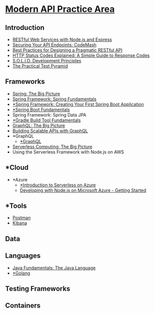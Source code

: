 # [Modern API Practice Area](https://app.pluralsight.com/channels/details/480b82e2-96f8-48ce-85a5-d304fb798aee)

## Introduction

- [RESTful Web Services with Node.js and Express](introduction/restful-web-services-with-nodejs-and-express/)
- [Securing Your API Endpoints: CodeMash](introduction/securing-your-api-endpoints-codemash/)
- [Best Practices for Designing a Pragmatic RESTful API](introduction/best-practices-for-designing-a-pragmatic-restful-api/)
- [HTTP Status Codes Explained: A Simple Guide to Response Codes](introduction/http-status-codes-explained/)
- [S.O.L.I.D. Development Principles](introduction/solid-development-principles/)
- [The Practical Test Pyramid](introduction/the-practical-test-pyramid/)

## Frameworks

- [Spring: The Big Picture](frameworks/spring-the-big-picture/)
- [Spring Framework: Spring Fundamentals](frameworks/spring-framework-spring-fundamentals/)
- [\*Spring Framework: Creating Your First Spring Boot Application](frameworks/spring-framework-creating-your-first-spring-boot-application/)
- [\*Spring Boot Fundamentals](frameworks/spring-boot-fundamentals/)
- Spring Framework: Spring Data JPA
- [\*Gradle Build Tool Fundamentals](frameworks/gradle-build-tool-fundamentals/)
- [GraphQL: The Big Picture](frameworks/graphql-the-big-picture/)
- [Building Scalable APIs with GraphQL](frameworks/building-scalable-apis-with-graphql/)
- \*GraphQL
  - [\*GraphQL](frameworks/graphql/graphql-org-learn/)
- [Serverless Computing: The Big Picture](frameworks/serverless-computing-the-big-picture/)
- Using the Serverless Framework with Node.js on AWS

## \*Cloud

- \*Azure
  - [\*Introduction to Serverless on Azure](cloud/azure/introduction-to-serverless-on-azure/)
  - [Developing with Node.js on Microsoft Azure - Getting Started](cloud/azure/developing-with-nodejs-on-microsoft-azure-getting-started/)

## \*Tools

- [Postman](tools/postman/)
- [Kibana](tools/kibana/)

## Data

## Languages

- [Java Fundamentals: The Java Language](languages/java/java-fundamentals-the-java-language)
- [\*Golang](languages/golang/)

## Testing Frameworks

## Containers
